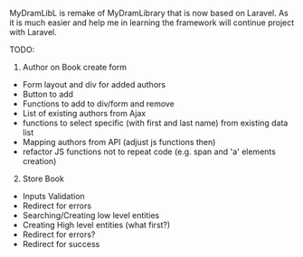 MyDramLibL is remake of MyDramLibrary that is now based on Laravel.
As it is much easier and help me in learning the framework will continue project with Laravel.

TODO:
1. Author on Book create form
+ Form layout and div for added authors
+ Button to add
+ Functions to add to div/form and remove
+ List of existing authors from Ajax
+ functions to select specific (with first and last name) from existing data list
+ Mapping authors from API (adjust js functions then)
+ refactor JS functions not to repeat code (e.g. span and 'a' elements creation)
2. Store Book
- Inputs Validation
- Redirect for errors
- Searching/Creating low level entities
- Creating High level entities (what first?)
- Redirect for errors?
- Redirect for success

